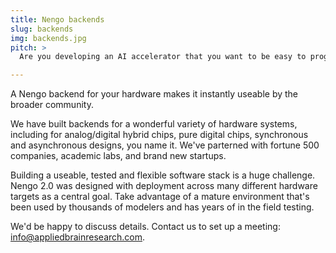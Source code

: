 ```yaml
---
title: Nengo backends
slug: backends
img: backends.jpg
pitch: >
  Are you developing an AI accelerator that you want to be easy to program?  We've built a wide variety of backends for Nengo that instantly bring a whole software stack to a variety of hardware.

---
```


A Nengo backend for your hardware makes it instantly useable by the broader community.

We have built backends for a wonderful variety of hardware systems, including for analog/digital hybrid chips, pure digital chips, synchronous and asynchronous designs, you name it.  We've parterned with fortune 500 companies, academic labs, and brand new startups.

Building a useable, tested and flexible software stack is a huge challenge.  Nengo 2.0 was designed with deployment across many different hardware targets as a central goal.  Take advantage of a mature environment that's been used by thousands of modelers and has years of in the field testing.

We'd be happy to discuss details.  Contact us to set up a meeting: info@appliedbrainresearch.com.
